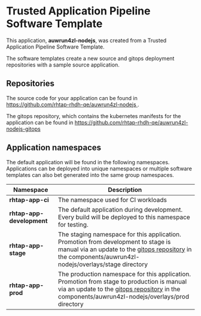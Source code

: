 # Trusted Application Pipeline Software Template

This application, **auwrun4zl-nodejs**, was created from a Trusted Application Pipeline Software Template.

The software templates create a new source and gitops deployment repositories with a sample source application. 

## Repositories

The source code for your application can be found in [https://github.com/rhtap-rhdh-qe/auwrun4zl-nodejs ](https://github.com/rhtap-rhdh-qe/auwrun4zl-nodejs ).
 
The gitops repository, which contains the kubernetes manifests for the application can be found in 
[https://github.com/rhtap-rhdh-qe/auwrun4zl-nodejs-gitops ](https://github.com/rhtap-rhdh-qe/auwrun4zl-nodejs-gitops ) 

## Application namespaces 

The default application will be found in the following namespaces. Applications can be deployed into unique namespaces or multiple software templates can also bet generated into the same group namespaces.  

|  Namespace   |  Description   |  
| -------- | -------- |
| **rhtap-app-ci** | The namespace used for CI workloads |
| **rhtap-app-development** | The default application during development. Every build will be deployed to this namespace for testing. |
| **rhtap-app-stage** | The staging namespace for this application. Promotion from development to stage is manual via an update to the [gitops repository](https://github.com/rhtap-rhdh-qe/auwrun4zl-nodejs-gitops ) in the components/auwrun4zl-nodejs/overlays/stage directory |
| **rhtap-app-prod** | The production namespace for this application. Promotion from stage to production is manual via an update to the [gitops repository](https://github.com/rhtap-rhdh-qe/auwrun4zl-nodejs-gitops ) in the components/auwrun4zl-nodejs/overlays/prod directory |
